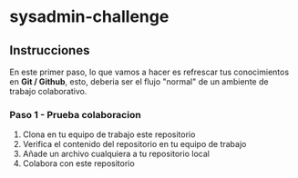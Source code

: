 # sysadmin-challenge
## Instrucciones
En este primer paso, lo que vamos a hacer es refrescar tus conocimientos en **Git / Github**, esto, deberia ser el flujo "normal" de un ambiente de trabajo colaborativo. 
### Paso 1 - Prueba colaboracion
1. Clona en tu equipo de trabajo este repositorio
2. Verifica el contenido del repositorio en tu equipo de trabajo
3. Añade un archivo cualquiera a tu repositorio local
4. Colabora con este repositorio

